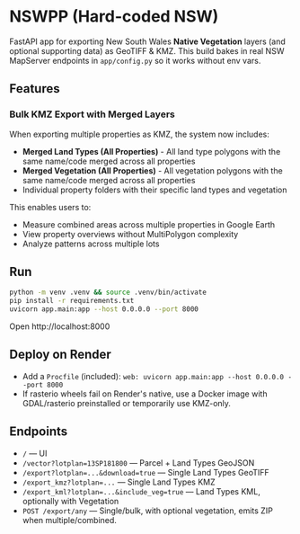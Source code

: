 # NSWPP (Hard-coded NSW)

FastAPI app for exporting New South Wales **Native Vegetation** layers (and optional supporting data) as GeoTIFF & KMZ.
This build bakes in real NSW MapServer endpoints in `app/config.py` so it works without env vars.

## Features

### Bulk KMZ Export with Merged Layers
When exporting multiple properties as KMZ, the system now includes:
- **Merged Land Types (All Properties)** - All land type polygons with the same name/code merged across all properties
- **Merged Vegetation (All Properties)** - All vegetation polygons with the same name/code merged across all properties
- Individual property folders with their specific land types and vegetation

This enables users to:
- Measure combined areas across multiple properties in Google Earth
- View property overviews without MultiPolygon complexity
- Analyze patterns across multiple lots

## Run
```bash
python -m venv .venv && source .venv/bin/activate
pip install -r requirements.txt
uvicorn app.main:app --host 0.0.0.0 --port 8000
```

Open http://localhost:8000

## Deploy on Render
- Add a `Procfile` (included): `web: uvicorn app.main:app --host 0.0.0.0 --port 8000`
- If rasterio wheels fail on Render's native, use a Docker image with GDAL/rasterio preinstalled or temporarily use KMZ-only.

## Endpoints
- `/` — UI
- `/vector?lotplan=13SP181800` — Parcel + Land Types GeoJSON
- `/export?lotplan=...&download=true` — Single Land Types GeoTIFF
- `/export_kmz?lotplan=...` — Single Land Types KMZ
- `/export_kml?lotplan=...&include_veg=true` — Land Types KML, optionally with Vegetation
- `POST /export/any` — Single/bulk, with optional vegetation, emits ZIP when multiple/combined.
